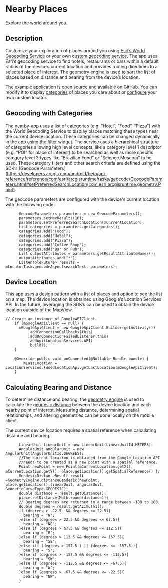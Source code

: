 # Nearby Places
Explore the world around you.

## Description
Customize your exploration of places around you using [Esri’s World Geocoding Service](https://developers.arcgis.com/features/geocoding/) or your own [custom geocoding service](http://desktop.arcgis.com/en/arcmap/latest/manage-data/geocoding/the-geocoding-workflow.htm). The app uses Esri’s geocoding service to find hotels, restaurants or bars within a default radius of the device’s current location and provides routing directions to a selected place of interest. The geometry engine is used to sort the list of places based on distance and bearing from the device’s location.

The example application is open source and available on GitHub. You can modify it to display [categories](https://developers.arcgis.com/rest/geocode/api-reference/geocoding-category-filtering.htm) of places you care about or [configure](http://desktop.arcgis.com/en/arcmap/latest/manage-data/geocoding/creating-an-address-locator.htm) your own custom locator.

## Geocoding with Categories
The nearby-app uses a list of categories (e.g. “Hotel”, “Food”, “Pizza”) with the World Geocoding Service to display places matching these types near the current device location. These categories can be changed dynamically in the app using the filter widget. The service uses a hierarchical structure of categories allowing high level concepts, like a category level 1 descriptor (e.g. “POI” for place of interest) to be searched as well as more specific category level 3 types like “Brazilian Food” or “Science Museum” to be used. These category filters and other search criteria are defined using the SDK’s [Geocode Parameters](https://developers.arcgis.com/android/beta/api-reference/reference/com/esri/arcgisruntime/tasks/geocode/GeocodeParameters.html#setPreferredSearchLocation(com.esri.arcgisruntime.geometry.Point).

The geocode parameters are configured with the device's current location with the following code:
```
      GeocodeParameters parameters = new GeocodeParameters();
      parameters.setMaxResults(10);
      parameters.setPreferredSearchLocation(mCurrentLocation);
      List categories = parameters.getCategories();
      categories.add("Food");
      categories.add("Hotel");
      categories.add("Pizza");
      categories.add("Coffee Shop");
      categories.add("Bar or Pub");
      List outputAttributes = parameters.getResultAttributeNames();
      outputAttributes.add("*");
      ListenableFuture> results = mLocatorTask.geocodeAsync(searchText, parameters);
```
## Device Location
This app uses a [design pattern](https://developers.arcgis.com/android/guide/determine-your-app-map-pattern.htm#ESRI_SECTION1_58C46384E3484890A47629F8F12E6EF5) with a list of places and option to see the list on a map. The device location is obtained using Google’s Location Services API. In the future, leveraging the SDK’s can be used to obtain the device location outside of the MapView.

```
// Create an instance of GoogleAPIClient.
    if (mGoogleApiClient == null) {
      mGoogleApiClient = new GoogleApiClient.Builder(getActivity())
          .addConnectionCallbacks(this)
          .addOnConnectionFailedListener(this)
          .addApi(LocationServices.API)
          .build();
    }

    @Override public void onConnected(@Nullable Bundle bundle) {
    	mLastLocation = LocationServices.FusedLocationApi.getLastLocation(mGoogleApiClient);
    }
```

## Calculating Bearing and Distance
To determine distance and bearing, the [geometry engine](https://developers.arcgis.com/android/guide/geometry-operations.htm#GUID-D2E69684-B294-4725-87DA-3546BDDDFE0B) is used to calculate the [geodesic distance](https://geonet.esri.com/groups/coordinate-reference-systems/blog/2014/09/01/geodetic-distances-how-long-is-that-line-again) between the device location and each nearby point of interest. Measuring distance, determining spatial relationships, and altering geometries can be done locally on the mobile client.

The current device location requires a spatial reference when calculating distance and bearing.

```
      LinearUnit linearUnit = new LinearUnit(LinearUnitId.METERS);
      AngularUnit angularUnit = new AngularUnit(AngularUnitId.DEGREES);
      //The current location is obtained from the Google Location API 
      //needs to be created as a new point with a spatial reference.
      Point newPoint = new Point(mCurrentLocation.getX(), mCurrentLocation.getY(), place.getLocation().getSpatialReference() );
      GeodesicDistanceResult result =GeometryEngine.distanceGeodesic(newPoint, place.getLocation(),linearUnit, angularUnit, GeodeticCurveType.GEODESIC);
      double distance = result.getDistance();
      place.setDistance(Math.round(distance));
      // Bearing degrees are returned in a range between -180 to 180.
      double degrees = result.getAzimuth1();
      if (degrees > -22.5  && degrees <= 22.5){
        bearing = "N";
      }else if (degrees > 22.5 && degrees <= 67.5){
        bearing = "NE";
      }else if (degrees > 67.5 && degrees <= 112.5){
        bearing = "E";
      }else if (degrees > 112.5 && degrees <= 157.5){
        bearing = "SE";
      }else if( (degrees > 157.5 ) || (degrees <= -157.5)){
        bearing = "S";
      }else if (degrees > -157.5 && degrees <= -112.5){
        bearing = "SW";
      }else if (degrees > -112.5 && degrees <= -67.5){
        bearing = "W";
      }else if (degrees > -67.5 && degrees <= -22.5){
        bearing = "NW";
      }
```

